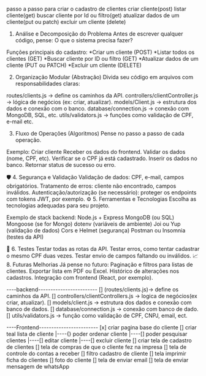 passo a passo para criar o cadastro de clientes
criar cliente(post)
listar cliente(get)
buscar cliente por Id ou filtro(get)
atualizar dados de um cliente(put ou patch)
excluir um cliente (delete)

1.  Análise e Decomposição do Problema
    Antes de escrever qualquer código, pense:
    O que o sistema precisa fazer?

Funções principais do cadastro:
*Criar um cliente (POST)
*Listar todos os clientes (GET)
*Buscar cliente por ID ou filtro (GET)
*Atualizar dados de um cliente (PUT ou PATCH)
\*Excluir um cliente (DELETE)

2. Organização Modular (Abstração)
   Divida seu código em arquivos com responsabilidades claras:

routes/clients.js → define os caminhos da API.
controllers/clientController.js → lógica de negócios (ex: criar, atualizar).
models/Client.js → estrutura dos dados e conexão com o banco.
database/connection.js → conexão com MongoDB, SQL, etc.
utils/validators.js → funções como validação de CPF, e-mail etc.

3.  Fluxo de Operações (Algoritmos)
    Pense no passo a passo de cada operação.

Exemplo: Criar cliente
Receber os dados do frontend.
Validar os dados (nome, CPF, etc).
Verificar se o CPF já está cadastrado.
Inserir os dados no banco.
Retornar status de sucesso ou erro.

🛡️ 4. Segurança e Validação
Validação de dados: CPF, e-mail, campos obrigatórios.
Tratamento de erros: cliente não encontrado, campos inválidos.
Autenticação/autorização (se necessário): proteger os endpoints com tokens JWT, por exemplo.
⚙️ 5. Ferramentas e Tecnologias
Escolha as tecnologias adequadas para seu projeto.

Exemplo de stack backend:
Node.js + Express
MongoDB (ou SQL)
Mongoose (se for Mongo)
dotenv (variáveis de ambiente)
Joi ou Yup (validação de dados)
Cors e Helmet (segurança)
Postman ou Insomnia (testes da API)

🧪 6. Testes
Testar todas as rotas da API.
Testar erros, como tentar cadastrar o mesmo CPF duas vezes.
Testar envio de campos faltando ou inválidos.
📈 8. Futuras Melhorias
Já pense no futuro:
Paginação e filtros para listas de clientes.
Exportar lista em PDF ou Excel.
Histórico de alterações nos cadastros.
Integração com frontend (React, por exemplo).

----backend------------------------
[] (routes/clients.js)-> define os caminhos da API.
[] controllers/clientControllers.js -> logica de negócios(ex criar, atualizar).
[] models/client.js -> estrutura dos dados e conexão com banco de dados.
[] database/connection.js -> conexão com banco de dado.
[] utils/validators.js -> função como validação de CPF, CNPJ, email, ect.

----Frontend------------------------
[x] criar pagina base do cliente
[] criar teal lista de cliente
|----{} poder ordenar cliente
|----[] poder pesquisar clientes
|----[] editar cliente
|----[] excluir cliente
[] criar tela de cadastro de clientes
[] tela de compras de que o cliente fez na impresa
[] tela de controle do contas a receber
[] filtro cadastro de cliente
[] tela imprimir ficha do clientes
[] foto do cliente
[] tela de enviar email
[] tela de enviar mensagem de whatsApp
